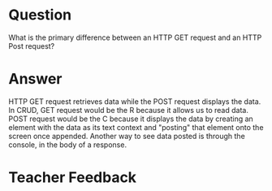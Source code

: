 # Question

What is the primary difference between an HTTP GET request and an HTTP Post request?

# Answer

HTTP GET request retrieves data while the POST request displays the data. In CRUD, GET request would be the R because it allows us to read data. POST request would be the C because it displays the data by creating an element with the data as its text context and "posting" that element onto the screen once appended. Another way to see data posted is through the console, in the body of a response.

# Teacher Feedback

